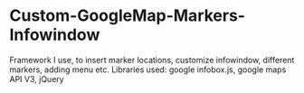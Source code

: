 Custom-GoogleMap-Markers-Infowindow
===================================

Framework I use, to insert marker locations, customize infowindow, different markers, adding menu etc. Libraries used: google infobox.js, google maps API V3, jQuery
